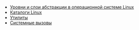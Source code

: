 - [Уровни и слои абстракции в операционной системе Linux](./abstraction_layers.md)
- [Каталоги Linux](./catalogs/__contents__.md)
- [Утилиты](./utils/__contents__.md)
- [Системные вызовы](./system_calls.md)